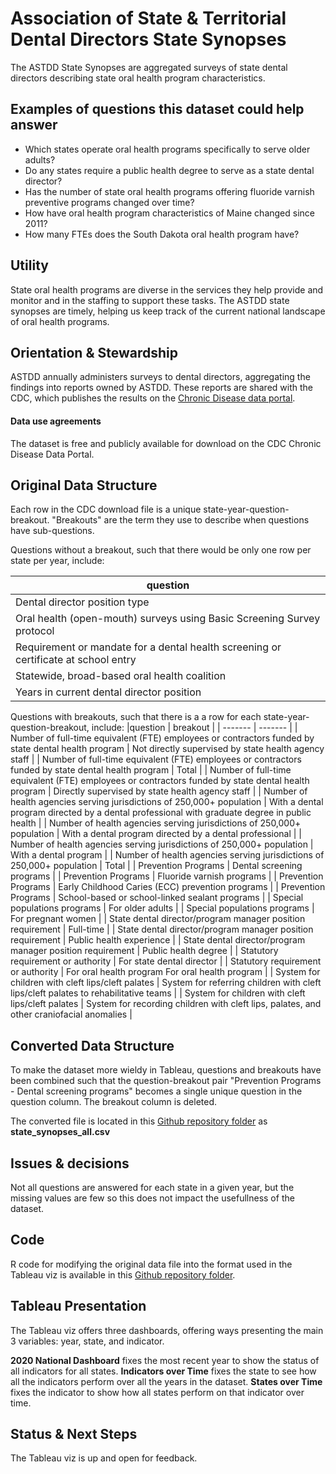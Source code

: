 # Association of State & Territorial Dental Directors State Synopses

The ASTDD State Synopses are aggregated surveys of state dental directors describing state oral health program characteristics. 


## Examples of questions this dataset could help answer

* Which states operate oral health programs specifically to serve older adults?
* Do any states require a public health degree to serve as a state dental director?
* Has the number of state oral health programs offering fluoride varnish preventive programs changed over time?
* How have oral health program characteristics of Maine changed since 2011?
* How many FTEs does the South Dakota oral health program have?

## Utility

State oral health programs are diverse in the services they help provide and monitor and in the staffing to support these tasks. The ASTDD state synopses are timely, helping us keep track of the current national landscape of oral health programs. 

## Orientation & Stewardship  

ASTDD annually administers surveys to dental directors, aggregating the findings into reports owned by ASTDD. These reports are shared with the CDC, which publishes the results on the [Chronic Disease data portal](https://chronicdata.cdc.gov/Oral-Health/ASTDD-Synopses-of-State-Oral-Health-Programs-Selec/vwmz-4ja3/data). 

#### Data use agreements

The dataset is free and publicly available for download on the CDC Chronic Disease Data Portal.

## Original Data Structure

Each row in the CDC download file is a unique state-year-question-breakout. "Breakouts" are the term they use to describe when questions have sub-questions. 

Questions without a breakout, such that there would be only one row per state per year, include:

|question | 
| ------- | 
| Dental director position type	| 
| Oral health (open-mouth) surveys using Basic Screening Survey protocol	| 
| Requirement or mandate for a dental health screening or certificate at school entry	| 
| Statewide, broad-based oral health coalition	| 
| Years in current dental director position	| 

Questions with breakouts, such that there is a a row for each state-year-question-breakout, include:
|question | breakout |
| ------- | ------- | 
| Number of full-time equivalent (FTE) employees or contractors funded by state dental health program	| Not directly supervised by state health agency staff |
| Number of full-time equivalent (FTE) employees or contractors funded by state dental health program	| Total |
| Number of full-time equivalent (FTE) employees or contractors funded by state dental health program	| Directly supervised by state health agency staff |
| Number of health agencies serving jurisdictions of 250,000+ population | With a dental program directed by a dental professional with graduate degree in public health |
| Number of health agencies serving jurisdictions of 250,000+ population | With a dental program directed by a dental professional |
| Number of health agencies serving jurisdictions of 250,000+ population | With a dental program |
| Number of health agencies serving jurisdictions of 250,000+ population | Total |
| Prevention Programs | Dental screening programs |
| Prevention Programs | Fluoride varnish programs |
| Prevention Programs | Early Childhood Caries (ECC) prevention programs |
| Prevention Programs | School-based or school-linked sealant programs |
| Special populations programs | For older adults |
| Special populations programs | For pregnant women |
| State dental director/program manager position requirement | Full-time |
| State dental director/program manager position requirement | Public health experience |
| State dental director/program manager position requirement | Public health degree |
| Statutory requirement or authority | For state dental director |
| Statutory requirement or authority | For oral health program For oral health program |
| System for children with cleft lips/cleft palates | System for referring children with cleft lips/cleft palates to rehabilitative teams |
| System for children with cleft lips/cleft palates | System for recording children with cleft lips, palates, and other craniofacial anomalies |


## Converted Data Structure

To make the dataset more wieldy in Tableau, questions and breakouts have been combined such that the question-breakout pair "Prevention Programs - Dental screening programs" becomes a single unique question in the question column. The breakout column is deleted.

The converted file is located in this [Github repository folder](https://github.com/PositiveSumData/NationalOralHealthDataPortal/tree/master/Data/ASTDD_State_Synopses) as **state_synopses_all.csv**

## Issues & decisions

Not all questions are answered for each state in a given year, but the missing values are few so this does not impact the usefullness of the dataset.

## Code

R code for modifying the original data file into the format used in the Tableau viz is available in this [Github repository folder](https://github.com/PositiveSumData/NationalOralHealthDataPortal/tree/master/Data/ASTDD_State_Synopses). 


## Tableau Presentation

The Tableau viz offers three dashboards, offering ways presenting the main 3 variables: year, state, and indicator. 

**2020 National Dashboard** fixes the most recent year to show the status of all indicators for all states.
**Indicators over Time** fixes the state to see how all the indicators perform over all the years in the dataset.
**States over Time** fixes the indicator to show how all states perform on that indicator over time.


## Status & Next Steps

The Tableau viz is up and open for feedback.
